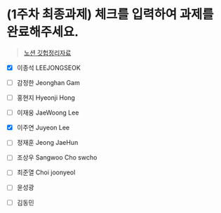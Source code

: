# (1주차 최종과제) 체크를 입력하여 과제를 완료해주세요.

> [노션 깃헙정리자료](https://www.notion.so/Git-ec10d8d1770648ce904be22d4a81bb01)

- [x] 이종석 LEEJONGSEOK

- [ ] 감정한 Jeonghan Gam

- [ ] 홍현지 Hyeonji Hong

- [ ] 이재웅 JaeWoong Lee

- [x] 이주연 Juyeon Lee

- [ ] 정재훈 Jeong JaeHun

- [ ] 조상우 Sangwoo Cho swcho

- [ ] 최준열 Choi joonyeol

- [ ] 윤성광

- [ ] 김동민
